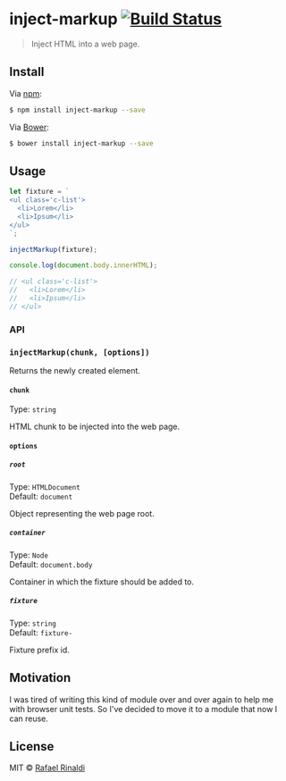 # inject-markup [![Build Status](https://travis-ci.org/rafaelrinaldi/inject-markup.svg?branch=master)](https://travis-ci.org/rafaelrinaldi/inject-markup)

> Inject HTML into a web page.

## Install

Via [npm](http://npmjs.com):

```sh
$ npm install inject-markup --save
```

Via [Bower](http://bower.io):

```sh
$ bower install inject-markup --save
```

## Usage

```javascript
let fixture = `
<ul class='c-list'>
  <li>Lorem</li>
  <li>Ipsum</li>
</ul>
`;

injectMarkup(fixture);

console.log(document.body.innerHTML);

// <ul class='c-list'>
//   <li>Lorem</li>
//   <li>Ipsum</li>
// </ul>
```

### API

### `injectMarkup(chunk, [options])`

Returns the newly created element.

#### `chunk`

Type: `string`  

HTML chunk to be injected into the web page.

#### `options`

##### `root`

Type: `HTMLDocument`  
Default: `document`  

Object representing the web page root.

##### `container`

Type: `Node`  
Default: `document.body`  

Container in which the fixture should be added to.

##### `fixture`

Type: `string`  
Default: `fixture-`  

Fixture prefix id.

## Motivation

I was tired of writing this kind of module over and over again to help me with browser unit tests. So I've decided to move it to a module that now I can reuse.

## License

MIT © [Rafael Rinaldi](http://rinaldi.io)
